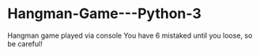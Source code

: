 # Hangman-Game---Python-3
Hangman game played via console
You have 6 mistaked until you loose, so be careful!
